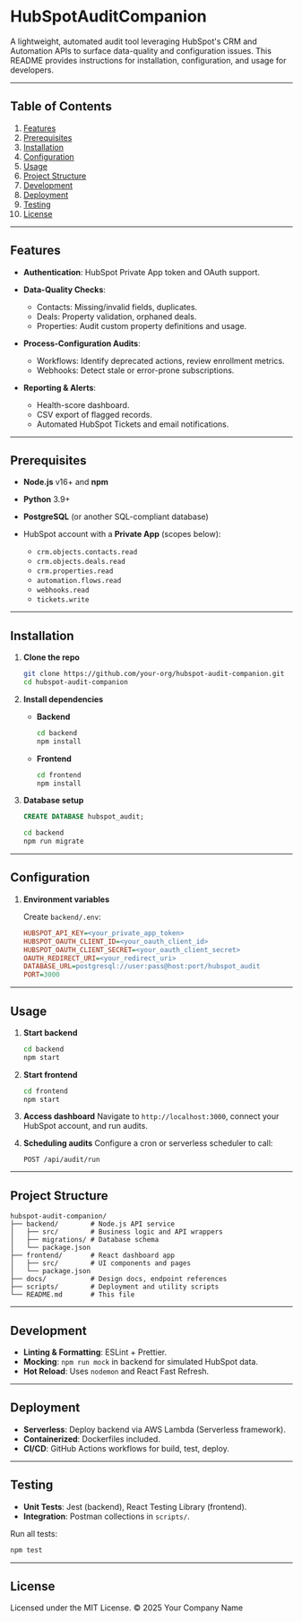 # HubSpotAuditCompanion

A lightweight, automated audit tool leveraging HubSpot's CRM and Automation APIs to surface data-quality and configuration issues. This README provides instructions for installation, configuration, and usage for developers.

---

## Table of Contents

1. [Features](#features)
2. [Prerequisites](#prerequisites)
3. [Installation](#installation)
4. [Configuration](#configuration)
5. [Usage](#usage)
6. [Project Structure](#project-structure)
7. [Development](#development)
8. [Deployment](#deployment)
9. [Testing](#testing)
10. [License](#license)

---

## Features

* **Authentication**: HubSpot Private App token and OAuth support.
* **Data-Quality Checks**:

  * Contacts: Missing/invalid fields, duplicates.
  * Deals: Property validation, orphaned deals.
  * Properties: Audit custom property definitions and usage.
* **Process-Configuration Audits**:

  * Workflows: Identify deprecated actions, review enrollment metrics.
  * Webhooks: Detect stale or error-prone subscriptions.
* **Reporting & Alerts**:

  * Health-score dashboard.
  * CSV export of flagged records.
  * Automated HubSpot Tickets and email notifications.

---

## Prerequisites

* **Node.js** v16+ and **npm**
* **Python** 3.9+
* **PostgreSQL** (or another SQL-compliant database)
* HubSpot account with a **Private App** (scopes below):

  * `crm.objects.contacts.read`
  * `crm.objects.deals.read`
  * `crm.properties.read`
  * `automation.flows.read`
  * `webhooks.read`
  * `tickets.write`

---

## Installation

1. **Clone the repo**

   ```bash
   git clone https://github.com/your-org/hubspot-audit-companion.git
   cd hubspot-audit-companion
   ```

2. **Install dependencies**

   * **Backend**

     ```bash
     cd backend
     npm install
     ```
   * **Frontend**

     ```bash
     cd frontend
     npm install
     ```

3. **Database setup**

   ```sql
   CREATE DATABASE hubspot_audit;
   ```

   ```bash
   cd backend
   npm run migrate
   ```

---

## Configuration

1. **Environment variables**

   Create `backend/.env`:

   ```ini
   HUBSPOT_API_KEY=<your_private_app_token>
   HUBSPOT_OAUTH_CLIENT_ID=<your_oauth_client_id>
   HUBSPOT_OAUTH_CLIENT_SECRET=<your_oauth_client_secret>
   OAUTH_REDIRECT_URI=<your_redirect_uri>
   DATABASE_URL=postgresql://user:pass@host:port/hubspot_audit
   PORT=3000
   ```

---

## Usage

1. **Start backend**

   ```bash
   cd backend
   npm start
   ```
2. **Start frontend**

   ```bash
   cd frontend
   npm start
   ```
3. **Access dashboard**
   Navigate to `http://localhost:3000`, connect your HubSpot account, and run audits.
4. **Scheduling audits**
   Configure a cron or serverless scheduler to call:

   ```http
   POST /api/audit/run
   ```

---

## Project Structure

```
hubspot-audit-companion/
├── backend/        # Node.js API service
│   ├── src/        # Business logic and API wrappers
│   ├── migrations/ # Database schema
│   └── package.json
├── frontend/       # React dashboard app
│   ├── src/        # UI components and pages
│   └── package.json
├── docs/           # Design docs, endpoint references
├── scripts/        # Deployment and utility scripts
└── README.md       # This file
```

---

## Development

* **Linting & Formatting**: ESLint + Prettier.
* **Mocking**: `npm run mock` in backend for simulated HubSpot data.
* **Hot Reload**: Uses `nodemon` and React Fast Refresh.

---

## Deployment

* **Serverless**: Deploy backend via AWS Lambda (Serverless framework).
* **Containerized**: Dockerfiles included.
* **CI/CD**: GitHub Actions workflows for build, test, deploy.

---

## Testing

* **Unit Tests**: Jest (backend), React Testing Library (frontend).
* **Integration**: Postman collections in `scripts/`.

Run all tests:

```bash
npm test
```

---

## License

Licensed under the MIT License. © 2025 Your Company Name
